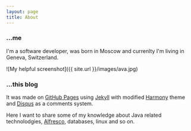 ```yaml
---
layout: page
title: About
---
```


### ...me

I'm a software developer, was born in Moscow and currenlty I'm living in Geneva, Switzerland.

![My helpful screenshot]({{ site.url }}/images/ava.jpg)

### ...this blog

It was made on [GitHub Pages](https://pages.github.com/) using [Jekyll](http://jekyllrb.com/) with modified [Harmony](http://jekyllthemes.org/themes/harmony/) theme and [Disqus](https://disqus.com/) as a comments system.

Here I want to share some of my knowledge about Java related technolodgies, [Alfresco](http://www.alfresco.com/), databases, linux and so on.


